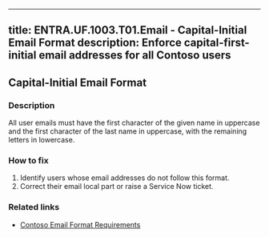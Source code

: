 
---
title: ENTRA.UF.1003.T01.Email - Capital-Initial Email Format
description: Enforce capital-first-initial email addresses for all Contoso users
---

## Capital-Initial Email Format

### Description
All user emails must have the first character of the given name in uppercase and the first character of the last name in uppercase, with the remaining letters in lowercase.

### How to fix
1. Identify users whose email addresses do not follow this format.
2. Correct their email local part or raise a Service Now ticket.

### Related links
- [Contoso Email Format Requirements](https://contoso.service-now.com/emailformat)